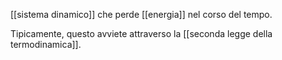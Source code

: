 [[sistema dinamico]] che perde [[energia]] nel corso del tempo.

Tipicamente, questo avviete attraverso la [[seconda legge della termodinamica]].